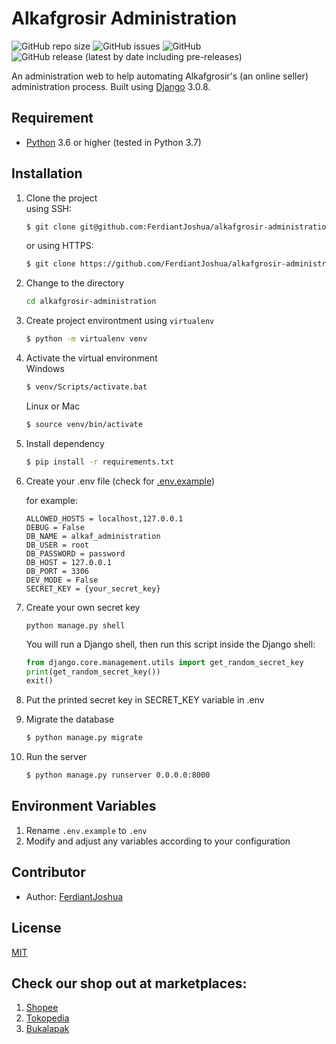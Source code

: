 # Alkafgrosir Administration

![GitHub repo size](https://img.shields.io/github/repo-size/FerdiantJoshua/belajar_online) ![GitHub issues](https://img.shields.io/github/issues/FerdiantJoshua/belajar_online) ![GitHub](https://img.shields.io/github/license/FerdiantJoshua/belajar_online) ![GitHub release (latest by date including pre-releases)](https://img.shields.io/github/v/release/FerdiantJoshua/belajar_online?include_prereleases)

An administration web to help automating Alkafgrosir's (an online seller) administration process.
Built using [Django](https://github.com/django/django) 3.0.8.

## Requirement

- [Python](https://www.python.org/) 3.6 or higher (tested in Python 3.7)

## Installation

1. Clone the project  
    using SSH:
    ```bash
    $ git clone git@github.com:FerdiantJoshua/alkafgrosir-administration.git
    ```
    or using HTTPS:
    ```bash
    $ git clone https://github.com/FerdiantJoshua/alkafgrosir-administration.git
    ```
2. Change to the directory
    ```bash
    cd alkafgrosir-administration
    ```

3. Create project environtment using `virtualenv`
    ```bash
    $ python -m virtualenv venv
    ```
    
4. Activate the virtual environment  
    Windows
    ```bash
    $ venv/Scripts/activate.bat
    ```    
    Linux or Mac
    ```bash
    $ source venv/bin/activate
    ```

5. Install dependency
    ```bash
    $ pip install -r requirements.txt
    ```

6. Create your .env file (check for [.env.example](.env.example))

    for example:
    ```.env
    ALLOWED_HOSTS = localhost,127.0.0.1
    DEBUG = False
    DB_NAME = alkaf_administration
    DB_USER = root
    DB_PASSWORD = password
    DB_HOST = 127.0.0.1
    DB_PORT = 3306
    DEV_MODE = False
    SECRET_KEY = {your_secret_key}
    ```
   
7. Create your own secret key
    ```shell script
    python manage.py shell
    ```
    You will run a Django shell, then run this script inside the Django shell:
    ```python
    from django.core.management.utils import get_random_secret_key
    print(get_random_secret_key())
    exit()
    ```
   
8. Put the printed secret key in SECRET_KEY variable in .env
   
9. Migrate the database
    ```bash
    $ python manage.py migrate
    ```

10. Run the server
    ```bash
    $ python manage.py runserver 0.0.0.0:8000
    ```

## Environment Variables
1. Rename `.env.example` to `.env`
2. Modify and adjust any variables according to your configuration 

## Contributor
- Author: [FerdiantJoshua](https://github.com/FerdiantJoshua)

## License

[MIT](LICENSE)

## Check our shop out at marketplaces:
1. [Shopee](https://shopee.co.id/alkafgrosir) 
2. [Tokopedia](https://tokopedia.com/alkafgrosir/) 
3. [Bukalapak](https://www.bukalapak.com/u/rumahanduk/products)
